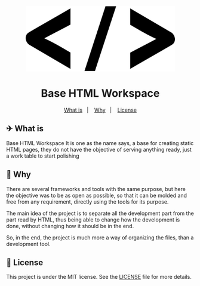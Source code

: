 <p align="center">
  <img src=".github/icon.png" width="400" alt="Html Code">
</p>
<h1 align="center">Base HTML Workspace</h1>

<p align="center">
  <a href="#-what-is">What is</a>&nbsp;&nbsp;&nbsp;|&nbsp;&nbsp;&nbsp;
  <a href="#-why">Why</a>&nbsp;&nbsp;&nbsp;|&nbsp;&nbsp;&nbsp;
  <a href="#memo-license">License</a>
</p>

## ✈ What is

Base HTML Workspace It is one as the name says, a base for creating static HTML pages, they do not have the objective of serving anything ready, just a work table to start polishing

## 🤔 Why

There are several frameworks and tools with the same purpose, but here the objective was to be as open as possible, so that it can be molded and free from any requirement, directly using the tools for its purpose.

The main idea of ​​the project is to separate all the development part from the part read by HTML, thus being able to change how the development is done, without changing how it should be in the end.

So, in the end, the project is much more a way of organizing the files, than a development tool.

## :memo: License

This project is under the MIT license. See the [LICENSE](LICENSE.md) file for more details.